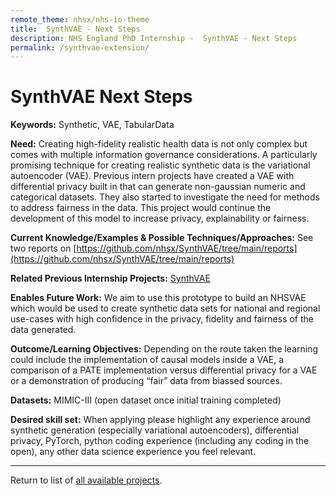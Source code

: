 ```yaml
---
remote_theme: nhsx/nhs-io-theme
title:  SynthVAE - Next Steps
description: NHS England PhD Internship -  SynthVAE - Next Steps
permalink: /synthvae-extension/
---
```


#  SynthVAE Next Steps

**Keywords:**  Synthetic, VAE, TabularData

**Need:**  Creating high-fidelity realistic health data is not only complex but comes with multiple information governance considerations.  A particularly promising technique for creating realistic synthetic data is the variational autoencoder (VAE).  Previous intern projects have created a VAE with differential privacy built in that can generate non-gaussian numeric and categorical datasets.   They also started to investigate the need for methods to address fairness in the data.  This project would continue the development of this model to increase privacy, explainability or fairness. 

**Current Knowledge/Examples & Possible Techniques/Approaches:**  See two reports on [https://github.com/nhsx/SynthVAE/tree/main/reports](https://github.com/nhsx/SynthVAE/tree/main/reports)

**Related Previous Internship Projects:** [SynthVAE](https://github.com/nhsx/SynthVAE)

**Enables Future Work:**  We aim to use this prototype to build an NHSVAE which would be used to create synthetic data sets for national and regional use-cases with high confidence in the privacy, fidelity and fairness of the data generated.

**Outcome/Learning Objectives:**   Depending on the route taken the learning could include the implementation of causal models inside a VAE, a comparison of a PATE implementation versus differential privacy for a VAE or a demonstration of producing “fair” data from biassed sources. 

**Datasets:** MIMIC-III (open dataset once initial training completed)

**Desired skill set:**  When applying please highlight any experience around synthetic generation (especially variational autoencoders), differential privacy, PyTorch, python coding experience (including any coding in the open), any other data science experience you feel relevant.  


---
Return to list of [all available projects](https://nhsx.github.io/nhsx-internship-projects/).